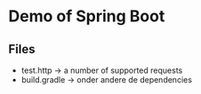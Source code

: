 # Demo of Spring Boot

## Files
* test.http -> a number of supported requests
* build.gradle -> onder andere de dependencies
